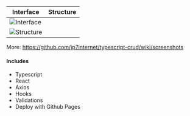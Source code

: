 | Interface                                                                               | Structure |
| --------------------------------------------------------------------------------------- | --------- |
| ![Interface](https://github.com/jp7internet/typescript-crud/wiki/images/edit.png)       |
| ![Structure](https://github.com/jp7internet/typescript-crud/wiki/images/structuire.png) |

More: https://github.com/jp7internet/typescript-crud/wiki/screenshots

#### Includes

- Typescript
- React
- Axios
- Hooks
- Validations
- Deploy with Github Pages
